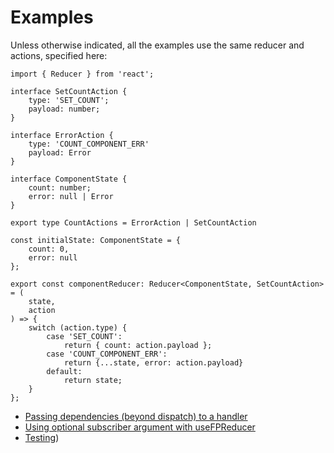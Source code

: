# Examples

Unless otherwise indicated, all the examples use the same reducer and actions, specified here:
```
import { Reducer } from 'react';

interface SetCountAction {
	type: 'SET_COUNT';
	payload: number;
}

interface ErrorAction {
	type: 'COUNT_COMPONENT_ERR'
	payload: Error
}

interface ComponentState {
	count: number;
	error: null | Error
}

export type CountActions = ErrorAction | SetCountAction

const initialState: ComponentState = {
	count: 0,
	error: null
};

export const componentReducer: Reducer<ComponentState, SetCountAction> = (
	state,
	action
) => {
	switch (action.type) {
		case 'SET_COUNT':
			return { count: action.payload };
		case 'COUNT_COMPONENT_ERR':
			return {...state, error: action.payload}
		default:
			return state;
	}
};
```
-	[Passing dependencies (beyond dispatch) to a handler](https://rossh87.github.io/react-use-fp/examples/dependency-injection)
-	[Using optional subscriber argument with useFPReducer](https://rossh87.github.io/react-use-fp/examples/subscriber)
-	[Testing](https://rossh87.github.io/react-use-fp/examples/testing))